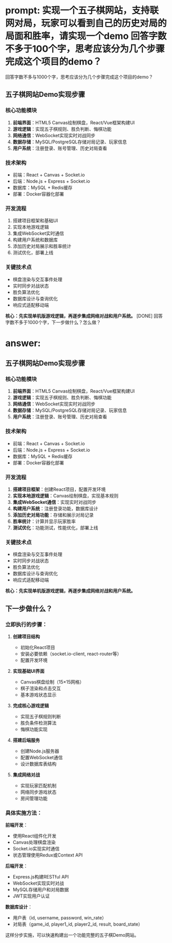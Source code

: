 # prompt: 实现一个五子棋网站，支持联网对局，玩家可以看到自己的历史对局的局面和胜率，请实现一个demo 回答字数不多于100个字，思考应该分为几个步骤完成这个项目的demo？
回答字数不多与1000个字，思考应该分为几个步骤完成这个项目的demo？

## 五子棋网站Demo实现步骤

### 核心功能模块
1. **前端界面**：HTML5 Canvas绘制棋盘，React/Vue框架构建UI
2. **游戏逻辑**：实现五子棋规则、胜负判断、悔棋功能
3. **网络通信**：WebSocket实现实时对战同步
4. **数据存储**：MySQL/PostgreSQL存储对局记录、玩家信息
5. **用户系统**：注册登录、账号管理、历史对局查看

### 技术架构
- 前端：React + Canvas + Socket.io
- 后端：Node.js + Express + Socket.io
- 数据库：MySQL + Redis缓存
- 部署：Docker容器化部署

### 开发流程
1. 搭建项目框架和基础UI
2. 实现本地游戏逻辑
3. 集成WebSocket实时通信
4. 构建用户系统和数据库
5. 添加历史对局展示和胜率统计
6. 测试优化，部署上线

### 关键技术点
- 棋盘渲染与交互事件处理
- 实时同步对战状态
- 胜负算法优化
- 数据库设计与查询优化
- 响应式适配移动端

**核心：先实现单机版游戏逻辑，再逐步集成网络对战和用户系统。**
[DONE]
回答字数不多于1000个字，下一步做什么？怎么做？

# answer: 
 ## 五子棋网站Demo实现步骤

### 核心功能模块
1. **前端界面**：HTML5 Canvas绘制棋盘，React/Vue框架构建UI
2. **游戏逻辑**：实现五子棋规则、胜负判断、悔棋功能
3. **网络通信**：WebSocket实现实时对战同步
4. **数据存储**：MySQL/PostgreSQL存储对局记录、玩家信息
5. **用户系统**：注册登录、账号管理、历史对局查看

### 技术架构
- 前端：React + Canvas + Socket.io
- 后端：Node.js + Express + Socket.io
- 数据库：MySQL + Redis缓存
- 部署：Docker容器化部署

### 开发流程
1. **搭建项目框架**：创建React项目，配置开发环境
2. **实现本地游戏逻辑**：Canvas绘制棋盘，实现基本规则
3. **集成WebSocket通信**：实现实时对战同步
4. **构建用户系统**：注册登录功能，数据库设计
5. **添加历史对局功能**：存储和展示对局记录
6. **胜率统计**：计算并显示玩家胜率
7. **测试优化**：功能测试，性能优化，部署上线

### 关键技术点
- 棋盘渲染与交互事件处理
- 实时同步对战状态
- 胜负算法优化
- 数据库设计与查询优化
- 响应式适配移动端

**核心：先实现单机版游戏逻辑，再逐步集成网络对战和用户系统。**

## 下一步做什么？

### 立即执行的步骤：

1. **创建项目结构**
   - 初始化React项目
   - 安装必要依赖（socket.io-client, react-router等）
   - 配置开发环境

2. **实现基础UI界面**
   - Canvas棋盘绘制（15×15网格）
   - 棋子渲染和点击交互
   - 基本游戏状态显示

3. **完成核心游戏逻辑**
   - 实现五子棋规则判断
   - 胜负条件检测算法
   - 悔棋功能实现

4. **搭建后端服务**
   - 创建Node.js服务器
   - 配置WebSocket通信
   - 设计数据库表结构

5. **集成网络对战**
   - 实现玩家匹配机制
   - 网络同步游戏状态
   - 房间管理功能

### 具体实施方法：

**前端开发**：
- 使用React组件化开发
- Canvas处理棋盘渲染
- Socket.io实现实时通信
- 状态管理使用Redux或Context API

**后端开发**：
- Express.js构建RESTful API
- WebSocket实现实时对战
- MySQL存储用户和对局数据
- JWT实现用户认证

**数据库设计**：
- 用户表（id, username, password, win_rate）
- 对局表（game_id, player1_id, player2_id, result, board_state）

这样分步实施，可以快速构建出一个功能完整的五子棋Demo网站。
